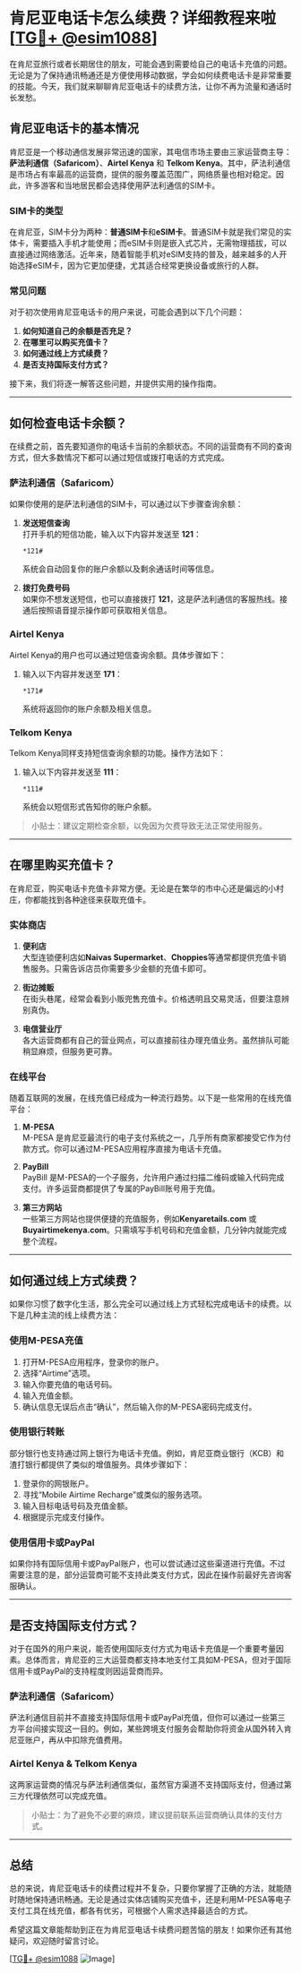 # 肯尼亚电话卡怎么续费？详细教程来啦[[TG💪+ @esim1088](https://t.me/s/esim1088)]

在肯尼亚旅行或者长期居住的朋友，可能会遇到需要给自己的电话卡充值的问题。无论是为了保持通讯畅通还是方便使用移动数据，学会如何续费电话卡是非常重要的技能。今天，我们就来聊聊肯尼亚电话卡的续费方法，让你不再为流量和通话时长发愁。

## 肯尼亚电话卡的基本情况

肯尼亚是一个移动通信发展非常迅速的国家，其电信市场主要由三家运营商主导：**萨法利通信（Safaricom）**、**Airtel Kenya** 和 **Telkom Kenya**。其中，萨法利通信是市场占有率最高的运营商，提供的服务覆盖范围广，网络质量也相对稳定。因此，许多游客和当地居民都会选择使用萨法利通信的SIM卡。

### SIM卡的类型

在肯尼亚，SIM卡分为两种：**普通SIM卡**和**eSIM卡**。普通SIM卡就是我们常见的实体卡，需要插入手机才能使用；而eSIM卡则是嵌入式芯片，无需物理插拔，可以直接通过网络激活。近年来，随着智能手机对eSIM支持的普及，越来越多的人开始选择eSIM卡，因为它更加便捷，尤其适合经常更换设备或旅行的人群。

### 常见问题

对于初次使用肯尼亚电话卡的用户来说，可能会遇到以下几个问题：
1. **如何知道自己的余额是否充足？**
2. **在哪里可以购买充值卡？**
3. **如何通过线上方式续费？**
4. **是否支持国际支付方式？**

接下来，我们将逐一解答这些问题，并提供实用的操作指南。

---

## 如何检查电话卡余额？

在续费之前，首先要知道你的电话卡当前的余额状态。不同的运营商有不同的查询方式，但大多数情况下都可以通过短信或拨打电话的方式完成。

### 萨法利通信（Safaricom）

如果你使用的是萨法利通信的SIM卡，可以通过以下步骤查询余额：

1. **发送短信查询**  
   打开手机的短信功能，输入以下内容并发送至 **121**：
   ```
   *121#
   ```
   系统会自动回复你的账户余额以及剩余通话时间等信息。

2. **拨打免费号码**  
   如果你不想发送短信，也可以直接拨打 **121**，这是萨法利通信的客服热线。接通后按照语音提示操作即可获取相关信息。

### Airtel Kenya

Airtel Kenya的用户也可以通过短信查询余额。具体步骤如下：

1. 输入以下内容并发送至 **171**：
   ```
   *171#
   ```
   系统将返回你的账户余额及相关信息。

### Telkom Kenya

Telkom Kenya同样支持短信查询余额的功能。操作方法如下：

1. 输入以下内容并发送至 **111**：
   ```
   *111#
   ```
   系统会以短信形式告知你的账户余额。

> 小贴士：建议定期检查余额，以免因为欠费导致无法正常使用服务。

---

## 在哪里购买充值卡？

在肯尼亚，购买电话卡充值卡非常方便。无论是在繁华的市中心还是偏远的小村庄，你都能找到各种途径来获取充值卡。

### 实体商店

1. **便利店**  
   大型连锁便利店如**Naivas Supermarket**、**Choppies**等通常都提供充值卡销售服务。只需告诉店员你需要多少金额的充值卡即可。

2. **街边摊贩**  
   在街头巷尾，经常会看到小贩兜售充值卡。价格透明且交易灵活，但要注意辨别真伪。

3. **电信营业厅**  
   各大运营商都有自己的营业网点，可以直接前往办理充值业务。虽然排队可能稍显麻烦，但服务更可靠。

### 在线平台

随着互联网的发展，在线充值已经成为一种流行趋势。以下是一些常用的在线充值平台：

1. **M-PESA**  
   M-PESA 是肯尼亚最流行的电子支付系统之一，几乎所有商家都接受它作为付款方式。你可以通过M-PESA应用程序直接为电话卡充值。

2. **PayBill**  
   PayBill 是M-PESA的一个子服务，允许用户通过扫描二维码或输入代码完成支付。许多运营商都提供了专属的PayBill账号用于充值。

3. **第三方网站**  
   一些第三方网站也提供便捷的充值服务，例如**Kenyaretails.com** 或 **Buyairtimekenya.com**。只需填写手机号码和充值金额，几分钟内就能完成整个流程。

---

## 如何通过线上方式续费？

如果你习惯了数字化生活，那么完全可以通过线上方式轻松完成电话卡的续费。以下是几种主流的线上续费方法：

### 使用M-PESA充值

1. 打开M-PESA应用程序，登录你的账户。
2. 选择“Airtime”选项。
3. 输入你要充值的电话号码。
4. 输入充值金额。
5. 确认信息无误后点击“确认”，然后输入你的M-PESA密码完成支付。

### 使用银行转账

部分银行也支持通过网上银行为电话卡充值。例如，肯尼亚商业银行（KCB）和渣打银行都提供了类似的增值服务。具体步骤如下：

1. 登录你的网银账户。
2. 寻找“Mobile Airtime Recharge”或类似的服务选项。
3. 输入目标电话号码及充值金额。
4. 根据提示完成支付操作。

### 使用信用卡或PayPal

如果你持有国际信用卡或PayPal账户，也可以尝试通过这些渠道进行充值。不过需要注意的是，部分运营商可能不支持此类支付方式，因此在操作前最好先咨询客服确认。

---

## 是否支持国际支付方式？

对于在国外的用户来说，能否使用国际支付方式为电话卡充值是一个重要考量因素。总体而言，肯尼亚的三大运营商都支持本地支付工具如M-PESA，但对于国际信用卡或PayPal的支持程度则因运营商而异。

### 萨法利通信（Safaricom）

萨法利通信目前并不直接支持国际信用卡或PayPal充值，但你可以通过一些第三方平台间接实现这一目的。例如，某些跨境支付服务会帮助你将资金从国外转入肯尼亚账户，再从中扣除充值费用。

### Airtel Kenya & Telkom Kenya

这两家运营商的情况与萨法利通信类似，虽然官方渠道不支持国际支付，但通过第三方代理依然可以完成充值。

> 小贴士：为了避免不必要的麻烦，建议提前联系运营商确认具体的支付方式。

---

## 总结

总的来说，肯尼亚电话卡的续费过程并不复杂，只要你掌握了正确的方法，就能随时随地保持通讯畅通。无论是通过实体店铺购买充值卡，还是利用M-PESA等电子支付工具在线充值，都各有优劣，可根据个人需求选择最适合的方式。

希望这篇文章能帮助到正在为肯尼亚电话卡续费问题苦恼的朋友！如果你还有其他疑问，欢迎随时留言讨论。

[[TG💪+ @esim1088](https://t.me/s/esim1088) ![Image](https://i.postimg.cc/4NQfJmqS/Snipaste-2025-05-13-00-14-12.png)]